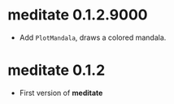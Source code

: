 # meditate 0.1.2.9000

- Add `PlotMandala`, draws a colored mandala.

# meditate 0.1.2

- First version of **meditate**

